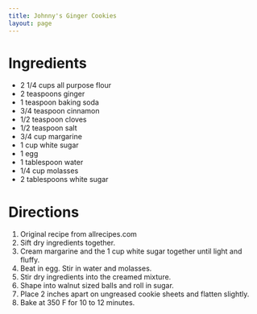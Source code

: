 ```yaml
---
title: Johnny's Ginger Cookies
layout: page
---
```


# Ingredients

* 2 1/4 cups all purpose flour
* 2 teaspoons ginger
* 1 teaspoon baking soda
* 3/4 teaspoon cinnamon
* 1/2 teaspoon cloves
* 1/2 teaspoon salt
* 3/4 cup margarine
* 1 cup  white sugar
* 1 egg
* 1 tablespoon water
* 1/4 cup molasses
* 2 tablespoons white sugar

# Directions

1. Original recipe from allrecipes.com
1. Sift dry ingredients together.
1. Cream margarine and the 1 cup white sugar together until light and fluffy.
1. Beat in egg. Stir in water and molasses.
1. Stir dry ingredients into the creamed mixture.
1. Shape into walnut sized balls and roll in sugar.
1. Place 2 inches apart on ungreased cookie sheets and flatten slightly.
1. Bake at 350 F for 10 to 12 minutes.
